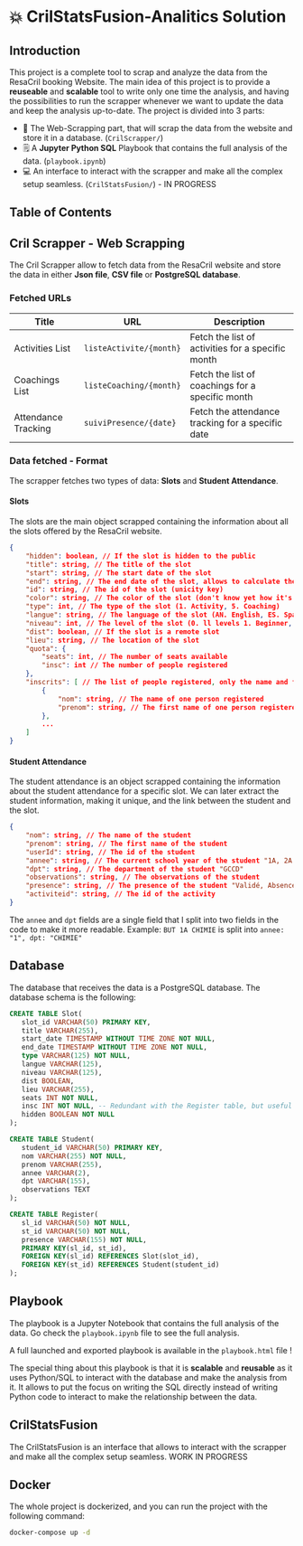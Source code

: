 # 💥 CrilStatsFusion-Analitics Solution

## Introduction

This project is a complete tool to scrap and analyze the data from the ResaCril booking Website.
The main idea of this project is to provide a **reuseable** and **scalable** tool to write only one time the analysis, and having the possibilities to run the scrapper whenever we want to update the data and keep the analysis up-to-date.
The project is divided into 3 parts:

- 🏢 The Web-Scrapping part, that will scrap the data from the website and store it in a database. (`CrilScrapper/`)
- 🗒️ A **Jupyter Python SQL** Playbook that contains the full analysis of the data. (`playbook.ipynb`)
- 💻 An interface to interact with the scrapper and make all the complex setup seamless. (`CrilStatsFusion/`) - IN PROGRESS

## Table of Contents

## Cril Scrapper - Web Scrapping

The Cril Scrapper allow to fetch data from the ResaCril website and store the data in either **Json file**, **CSV file** or **PostgreSQL database**.

### Fetched URLs

| Title               | URL                     | Description                                       |
| ------------------- | ----------------------- | ------------------------------------------------- |
| Activities List     | `listeActivite/{month}` | Fetch the list of activities for a specific month |
| Coachings List      | `listeCoaching/{month}` | Fetch the list of coachings for a specific month  |
| Attendance Tracking | `suiviPresence/{date}`  | Fetch the attendance tracking for a specific date |

### Data fetched - Format

The scrapper fetches two types of data: **Slots** and **Student Attendance**.

#### Slots

The slots are the main object scrapped containing the information about all the slots offered by the ResaCril website.

```json
{
    "hidden": boolean, // If the slot is hidden to the public
    "title": string, // The title of the slot
    "start": string, // The start date of the slot
    "end": string, // The end date of the slot, allows to calculate the duration of the slot
    "id": string, // The id of the slot (unicity key)
    "color": string, // The color of the slot (don't know yet how it's used)
    "type": int, // The type of the slot (1. Activity, 5. Coaching)
    "langue": string, // The language of the slot (AN. English, ES. Spanish)
    "niveau": int, // The level of the slot (0. ll levels 1. Beginner, 2. Intermediate, 3. Advanced)
    "dist": boolean, // If the slot is a remote slot
    "lieu": string, // The location of the slot
    "quota": {
        "seats": int, // The number of seats available
        "insc": int // The number of people registered
    },
    "inscrits": [ // The list of people registered, only the name and first name are stored in the website
        {
            "nom": string, // The name of one person registered
            "prenom": string, // The first name of one person registered
        },
        ...
    ]
}
```

#### Student Attendance

The student attendance is an object scrapped containing the information about the student attendance for a specific slot.
We can later extract the student information, making it unique, and the link between the student and the slot.

```json
{
    "nom": string, // The name of the student
    "prenom": string, // The first name of the student
    "userId": string, // The id of the student
    "annee": string, // The current school year of the student "1A, 2A or 3A"
    "dpt": string, // The department of the student "GCCD"
    "observations": string, // The observations of the student
    "presence": string, // The presence of the student "Validé, Absence justifiée, Absence injustifiée, Fiche Moodle à reprendre, Fiche Moodle à faire"
    "activiteid": string, // The id of the activity
}

```

The `annee` and `dpt` fields are a single field that I split into two fields in the code to make it more readable.
Example: `BUT 1A CHIMIE` is split into `annee: "1", dpt: "CHIMIE"`

## Database

The database that receives the data is a PostgreSQL database. The database schema is the following:

```sql
CREATE TABLE Slot(
   slot_id VARCHAR(50) PRIMARY KEY,
   title VARCHAR(255),
   start_date TIMESTAMP WITHOUT TIME ZONE NOT NULL,
   end_date TIMESTAMP WITHOUT TIME ZONE NOT NULL,
   type VARCHAR(125) NOT NULL,
   langue VARCHAR(125),
   niveau VARCHAR(125),
   dist BOOLEAN,
   lieu VARCHAR(255),
   seats INT NOT NULL,
   insc INT NOT NULL, -- Redundant with the Register table, but useful for performance
   hidden BOOLEAN NOT NULL
);

CREATE TABLE Student(
   student_id VARCHAR(50) PRIMARY KEY,
   nom VARCHAR(255) NOT NULL,
   prenom VARCHAR(255),
   annee VARCHAR(2),
   dpt VARCHAR(155),
   observations TEXT
);

CREATE TABLE Register(
   sl_id VARCHAR(50) NOT NULL,
   st_id VARCHAR(50) NOT NULL,
   presence VARCHAR(155) NOT NULL,
   PRIMARY KEY(sl_id, st_id),
   FOREIGN KEY(sl_id) REFERENCES Slot(slot_id),
   FOREIGN KEY(st_id) REFERENCES Student(student_id)
);
```

## Playbook

The playbook is a Jupyter Notebook that contains the full analysis of the data. Go check the `playbook.ipynb` file to see the full analysis.

A full launched and exported playbook is available in the `playbook.html` file !

The special thing about this playbook is that it is **scalable** and **reusable** as it uses Python/SQL to interact with the database and make the analysis from it. It allows to put the focus on writing the SQL directly instead of writing Python code to interact to make the relationship between the data.

## CrilStatsFusion

The CrilStatsFusion is an interface that allows to interact with the scrapper and make all the complex setup seamless.
WORK IN PROGRESS

## Docker

The whole project is dockerized, and you can run the project with the following command:

```bash
docker-compose up -d
```
